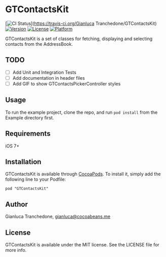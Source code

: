 # GTContactsKit

[![CI Status](http://img.shields.io/travis/gtranchedone/GTContactsKit.svg?style=flat)](https://travis-ci.org/Gianluca Tranchedone/GTContactsKit)
[![Version](https://img.shields.io/cocoapods/v/GTContactsKit.svg?style=flat)](http://cocoadocs.org/docsets/GTContactsKit)
[![License](https://img.shields.io/cocoapods/l/GTContactsKit.svg?style=flat)](http://cocoadocs.org/docsets/GTContactsKit)
[![Platform](https://img.shields.io/cocoapods/p/GTContactsKit.svg?style=flat)](http://cocoadocs.org/docsets/GTContactsKit)

GTContactsKit is a set of classes for fetching, displaying and selecting contacts from the AddressBook.

## TODO

- [ ] Add Unit and Integration Tests
- [ ] Add documentation in header files
- [ ] Add GIF to show GTContactsPickerController styles

## Usage

To run the example project, clone the repo, and run `pod install` from the Example directory first.

## Requirements

iOS 7+

## Installation

GTContactsKit is available through [CocoaPods](http://cocoapods.org). To install
it, simply add the following line to your Podfile:

    pod "GTContactsKit"

## Author

Gianluca Tranchedone, gianluca@cocoabeans.me

## License

GTContactsKit is available under the MIT license. See the LICENSE file for more info.

